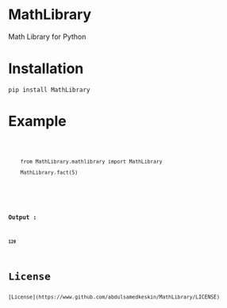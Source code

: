 # MathLibrary
Math Library for Python

<h1>Installation</h1>
<pre><code>pip install MathLibrary</code></pre>

<h1>Example</h1>
<pre>
<code class="python">
        
        from MathLibrary.mathlibrary import MathLibrary
        
        MathLibrary.fact(5)
        
        
<code>
</pre>
<h3>Output : </h3>
<h4><pre><code>120</code></pre></h4>
<h1>License</h1>
[License](https://www.github.com/abdulsamedkeskin/MathLibrary/LICENSE)

